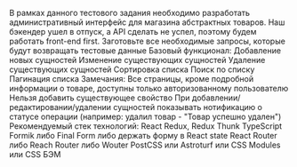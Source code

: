 В рамках данного тестового задания необходимо разработать административный интерфейс для магазина абстрактных товаров.
Наш бэкендер ушел в отпуск, а API сделать не успел,  поэтому будем работать front-end first. Заготовьте все необходимые запросы, которые будут возвращать тестовые данные
Базовый функционал:
Добавление новых сущностей
Изменение существующих сущностей
Удаление существующих сущностей
Сортировка списка
Поиск по списку
Пагинация списка
Замечания:
Все страницы, кроме подробной информации о товаре, доступны только авторизованному пользователю
Нельзя добавить существующее свойство
При добавлении/редактировании/удалении сущностей показывать нотификацию о статусе операции (например: удалил товар - "Товар успешно удален")
Рекомендуемый стек технологий:
React
Redux, Redux Thunk
TypeScript
Formik либо Final Form либо держать форму в React state
React Router либо Reach Router либо Wouter
PostCSS или Astroturf или CSS Modules или CSS БЭМ


